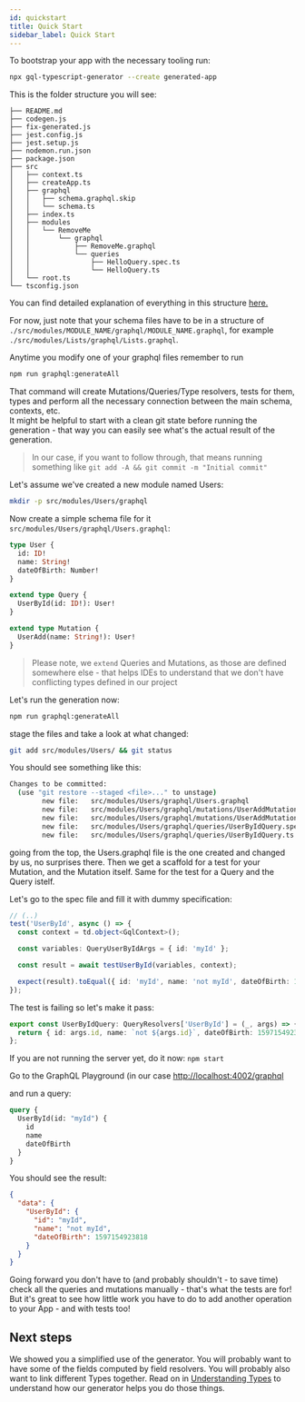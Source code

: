 ```yaml
---
id: quickstart
title: Quick Start
sidebar_label: Quick Start
---
```


To bootstrap your app with the necessary tooling run:

```bash
npx gql-typescript-generator --create generated-app
```

This is the folder structure you will see:

```
├── README.md
├── codegen.js
├── fix-generated.js
├── jest.config.js
├── jest.setup.js
├── nodemon.run.json
├── package.json
├── src
│   ├── context.ts
│   ├── createApp.ts
│   ├── graphql
│   │   ├── schema.graphql.skip
│   │   └── schema.ts
│   ├── index.ts
│   ├── modules
│   │   └── RemoveMe
│   │       └── graphql
│   │           ├── RemoveMe.graphql
│   │           └── queries
│   │               ├── HelloQuery.spec.ts
│   │               └── HelloQuery.ts
│   └── root.ts
└── tsconfig.json
```

You can find detailed explanation of everything in this structure [here.](structure.md)

For now, just note that your schema files have to be in a structure of `./src/modules/MODULE_NAME/graphql/MODULE_NAME.graphql`, for example `./src/modules/Lists/graphql/Lists.graphql`.

Anytime you modify one of your graphql files remember to run

```bash
npm run graphql:generateAll
```

That command will create Mutations/Queries/Type resolvers, tests for them, types and perform all the necessary connection between the main schema, contexts, etc.  
It might be helpful to start with a clean git state before running the generation - that way you can easily see what's the actual result of the generation.

> In our case, if you want to follow through, that means running something like `git add -A && git commit -m "Initial commit"`

Let's assume we've created a new module named Users:

```bash
mkdir -p src/modules/Users/graphql
```

Now create a simple schema file for it `src/modules/Users/graphql/Users.graphql`:

```graphql
type User {
  id: ID!
  name: String!
  dateOfBirth: Number!
}

extend type Query {
  UserById(id: ID!): User!
}

extend type Mutation {
  UserAdd(name: String!): User!
}
```

> Please note, we `extend` Queries and Mutations, as those are defined somewhere else - that helps IDEs to understand that we don't have conflicting types defined in our project

Let's run the generation now:

```bash
npm run graphql:generateAll
```

stage the files and take a look at what changed:

```bash
git add src/modules/Users/ && git status
```

You should see something like this:

```bash
Changes to be committed:
  (use "git restore --staged <file>..." to unstage)
        new file:   src/modules/Users/graphql/Users.graphql
        new file:   src/modules/Users/graphql/mutations/UserAddMutation.spec.ts
        new file:   src/modules/Users/graphql/mutations/UserAddMutation.ts
        new file:   src/modules/Users/graphql/queries/UserByIdQuery.spec.ts
        new file:   src/modules/Users/graphql/queries/UserByIdQuery.ts
```

going from the top, the Users.graphql file is the one created and changed by us, no surprises there.
Then we get a scaffold for a test for your Mutation, and the Mutation itself.
Same for the test for a Query and the Query istelf.

Let's go to the spec file and fill it with dummy specification:

```typescript
// (..)
test('UserById', async () => {
  const context = td.object<GqlContext>();

  const variables: QueryUserByIdArgs = { id: 'myId' };

  const result = await testUserById(variables, context);

  expect(result).toEqual({ id: 'myId', name: 'not myId', dateOfBirth: 1597154923818 });
});
```

The test is failing so let's make it pass:

```typescript
export const UserByIdQuery: QueryResolvers['UserById'] = (_, args) => {
  return { id: args.id, name: `not ${args.id}`, dateOfBirth: 1597154923818 };
};
```

If you are not running the server yet, do it now:
`npm start`

Go to the GraphQL Playground (in our case [http://localhost:4002/graphql](http://localhost:4002/graphql)

and run a query:

```graphql
query {
  UserById(id: "myId") {
    id
    name
    dateOfBirth
  }
}
```

You should see the result:

```json
{
  "data": {
    "UserById": {
      "id": "myId",
      "name": "not myId",
      "dateOfBirth": 1597154923818
    }
  }
}
```

Going forward you don't have to (and probably shouldn't - to save time) check all the queries and mutations manually - that's what the tests are for! But it's great to see how little work you have to do to add another operation to your App - and with tests too!

## Next steps

We showed you a simplified use of the generator. You will probably want to have some of the fields computed by field resolvers. You will probably also want to link different Types together. Read on in [Understanding Types](understanding-types.md) to understand how our generator helps you do those things.
